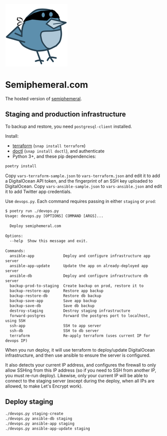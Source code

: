 ![Logo](/img/logo.png)

# Semiphemeral.com

The hosted version of [semiphemeral](https://github.com/micahflee/semiphemeral).

## Staging and production infrastructure

To backup and restore, you need `postgresql-client` installed.

Install:
- [terraform](https://www.terraform.io/downloads.html) (`snap install terraform`)
- [doctl](https://docs.digitalocean.com/reference/doctl/how-to/install/) (`snap install doctl`), and authenticate
- Python 3+, and these pip dependencies:

```sh
poetry install
```

Copy `vars-terraform-sample.json` to `vars-terraform.json` and edit it to add a DigitalOcean API token, and the fingerprint of an SSH key uploaded to DigitalOcean. Copy `vars-ansible-sample.json` to `vars-ansible.json` and edit it to add Twitter app credentials.

Use `devops.py`. Each command requires passing in either `staging` or `prod`:

```
$ poetry run ./devops.py
Usage: devops.py [OPTIONS] COMMAND [ARGS]...

  Deploy semiphemeral.com

Options:
  --help  Show this message and exit.

Commands:
  ansible-app             Deploy and configure infrastructure app server
  ansible-app-update      Update the app on already-deployed app server
  ansible-db              Deploy and configure infrastructure db server
  backup-prod-to-staging  Create backup on prod, restore it to
  backup-restore-app      Restore app backup
  backup-restore-db       Restore db backup
  backup-save-app         Save app backup
  backup-save-db          Save db backup
  destroy-staging         Destroy staging infrastructure
  forward-postgres        Forward the postgres port to localhost, using SSH
  ssh-app                 SSH to app server
  ssh-db                  SSH to db server
  terraform               Re-apply terraform (uses current IP for devops IP)
```

When you run deploy, it will use terraform to deploy/update DigitalOcean infrastructure, and then use ansible to ensure the server is configured.

It also detects your current IP address, and configures the firewall to only allow SSHing from this IP address (so if you need to SSH from another IP, you must re-run deploy). Likewise, only your current IP will be able to connect to the staging server (except during the deploy, when all IPs are allowed, to make Let's Encrypt work).

## Deploy staging

```
./devops.py staging-create
./devops.py ansible-db staging
./devops.py ansible-app staging
./devops.py ansible-app-update staging
```

